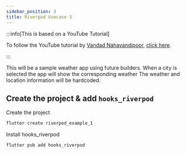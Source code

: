 ```yaml
---
sidebar_position: 3
title: Riverpod Usecase 3
---
```


:::info[This is based on a YouTube Tutorial]

To follow the YouTube tutorial by [Vandad Nahavandipoor](https://www.youtube.com/@VandadNP), [click here](https://youtu.be/vtGCteFYs4M?si=mitYRmn362Za6_Vl&t=3538).

:::

This will be a sample weather app using future builders. When a city is selected the app will show the corresponding weather The weather and location information will be hardcoded.

## Create the project & add `hooks_riverpod`
Create the project
```bash
flutter create riverpod_example_1
```

Install hooks_riverpod
```bash
flutter pub add hooks_riverpod
```

